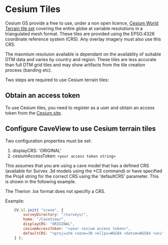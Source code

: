 # Cesium Tiles

Cesium GS provide a free to use, under a non open licence, [Cesium World Terrain tile set](https://cesium.com/content/#cesium-world-terrain) covering the entire globe at variable resolutions in a triangulated mesh format. These tiles are provided using the EPSG:4326 coordinate reference system (CRS). Any overlay imagery must also use this CRS.

The maxmium resoluion available is dependant on the availablity of suitable DTM data and varies by country and region. These tiles are less accurate than full DTM grid tiles and may show artifacts from the tile creation process (banding etc).

Two steps are required to use Cesium terrain tiles:

## Obtain an access token

To use Cesium tiles, you need to register as a user and obtain an access token from the [Cesium site](https://cesium.com).

## Configure CaveView to use Cesium terrain tiles

Two configuration properties must be set:

1. displayCRS: 'ORIGINAL'
2. cesiumAccessToken: `<your access token string>`

This assumes that you are using a cave model that has a defined CRS (available for Survex .3d models using the *CS command) or have specified the Proj4 string for the correct CRS using the 'defaultCRS' parameter. This is shown in the following example.

The Therion .lox format does not specifiy a CRS.

Example:

```javascript
	CV.UI.init( "scene", {
		surveyDirectory: "/surveys/",
		home: "/CaveView/",
		displayCRS: "ORIGINAL",
		cesiumAccessToken: "<your cesium access token>",
		defaultCRS: "+proj=utm +zone=30 +ellps=WGS84 +datum=WGS84 +units=m +no_defs"
	} );
```